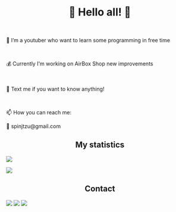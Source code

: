 ### <h1 align="center">🌵 Hello all! 🌵</h1></br>

<p>🎥 I’m a youtuber who want to learn some programming in free time</p> </br>
<p>💰 Currently I'm working on AirBox Shop new improvements</p> </br>
<p>💬 Text me if you want to know anything!  </p></br>
<p>📫 How you can reach me: </p>
<p>📩 spinjtzu@gmail.com </p>


<h2 align="center">My statistics</h2>


![](https://komarev.com/ghpvc/?username=Aleksio-DuDo&style=flat-square&color=red)





![](https://github-readme-stats.vercel.app/api?username=Aleksio-DuDo&show_icons=true&title_color=f1e05a&icon_color=f1e05a&text_color=ffffff&bg_color=000001&border_radius=1rem)



<h2 align="center"> Contact </h2>

[![](https://img.shields.io/static/v1?cacheSeconds=86400&style=for-the-badge&label=&logoColor=FFFFFF&logo=facebook&color=1DA1F2&message=facebook)](https://www.facebook.com/aleks.dudek.71)
[![](https://img.shields.io/static/v1?cacheSeconds=86400&style=for-the-badge&label=&logoColor=FFFFFF&logo=instagram&color=1DA1F2&message=instagram)](https://www.instagram.com/aleksdudek78/)
[![](https://img.shields.io/static/v1?cacheSeconds=86400&style=for-the-badge&label=&logoColor=FFFFFF&logo=discord&color=7289DA&message=discord)](https://discordapp.com/users/375702743068966922)

